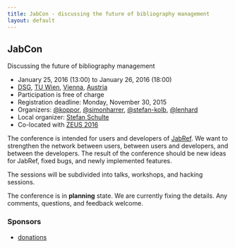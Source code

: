 ```yaml
---
title: JabCon - discussing the future of bibliography management
layout: default
---
```


## JabCon
Discussing the future of bibliography management

* January 25, 2016 (13:00) to January 26, 2016 (18:00)
* [DSG](http://www.infosys.tuwien.ac.at/), [TU Wien](https://www.tuwien.ac.at/), [Vienna](https://www.wien.gv.at/english/culture-history/tourism/index.html), [Austria](http://www.austria.info/us)
* Participation is free of charge
* Registration deadline: Monday, November 30, 2015
* Organizers: [@koppor], [@simonharrer], [@stefan-kolb], [@lenhard]
* Local organizer: [Stefan Schulte](http://www.infosys.tuwien.ac.at/staff/sschulte/)
* Co-located with [ZEUS 2016](http://zeus-workshop.eu/)

The conference is intended for users and developers of [JabRef](https://github.com/JabRef/jabref).
We want to strengthen the network between users, between users and developers, and between the developers.
The result of the conference should be new ideas for JabRef, fixed bugs, and newly implemented features.

The sessions will be subdivided into talks, workshops, and hacking sessions.

The conference is in **planning** state. We are currently fixing the details.
Any comments, questions, and feedback welcome.

### Sponsors
* [donations](https://www.paypal.com/cgi-bin/webscr?item_name=JabRef+Bibliography+Manager&cmd=_donations&lc=US&currency_code=EUR&business=jabrefmail%40gmail.com)

  [@koppor]: https://github.com/koppor/
  [@simonharrer]: https://github.com/simonharrer/
  [@stefan-kolb]: https://github.com/stefan-kolb/
  [@lenhard]: https://github.com/lenhard/